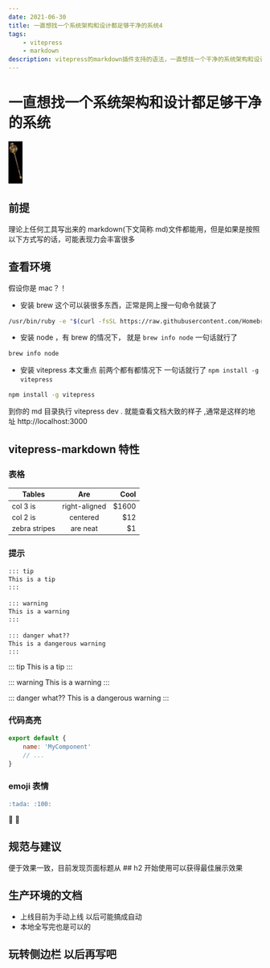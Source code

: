 ```yaml
---
date: 2021-06-30
title: 一直想找一个系统架构和设计都足够干净的系统4
tags:
    - vitepress
    - markdown
description: vitepress的markdown插件支持的语法，一直想找一个干净的系统架构和设计都足够干净都，一直没满意的，不满意就自己设计，一直想找一个干净的系统架构和设计都足够干净都，一直没满意的，不满意就自己设计
---
```


# 一直想找一个系统架构和设计都足够干净的系统

![abc](./images/1.jpeg)

## 前提

理论上任何工具写出来的 markdown(下文简称 md)文件都能用，但是如果是按照以下方式写的话，可能表现力会丰富很多

## 查看环境

假设你是 mac？！

-   安装 brew 这个可以装很多东西，正常是网上搜一句命令就装了

```bash
/usr/bin/ruby -e "$(curl -fsSL https://raw.githubusercontent.com/Homebrew/install/master/install)"
```

-   安装 node ，有 brew 的情况下， 就是 `brew info node` 一句话就行了

```bash
brew info node
```

-   安装 vitepress 本文重点 前两个都有都情况下 一句话就行了 `npm install -g vitepress`

```bash
npm install -g vitepress
```

到你的 md 目录执行 vitepress dev . 就能查看文档大致的样子 ,通常是这样的地址 http://localhost:3000

## vitepress-markdown 特性

### 表格

| Tables        |      Are      |  Cool |
| ------------- | :-----------: | ----: |
| col 3 is      | right-aligned | $1600 |
| col 2 is      |   centered    |   $12 |
| zebra stripes |   are neat    |    $1 |

### 提示

```
::: tip
This is a tip
:::

::: warning
This is a warning
:::

::: danger what??
This is a dangerous warning
:::
```

::: tip
This is a tip
:::

::: warning
This is a warning
:::

::: danger what??
This is a dangerous warning
:::

### 代码高亮

```js
export default {
    name: 'MyComponent'
    // ...
}
```

### emoji 表情

```markdown
:tada: :100:
```

:tada: :100:

## 规范与建议

便于效果一致，目前发现页面标题从 ## h2 开始使用可以获得最佳展示效果

## 生产环境的文档

-   上线目前为手动上线 以后可能搞成自动
-   本地全写完也是可以的

## 玩转侧边栏 以后再写吧

<Comment />
